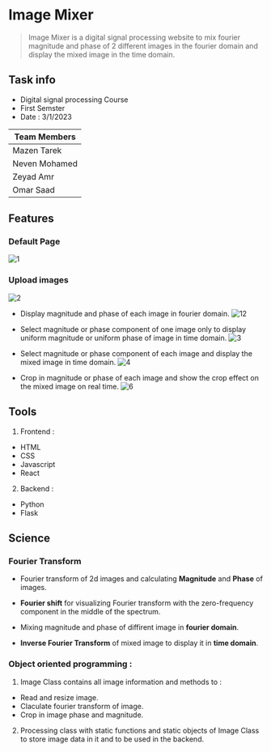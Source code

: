 # Image Mixer 

> Image Mixer is a digital signal processing website to mix fourier magnitude and phase of 2 different images in the fourier domain and display the mixed image in the time domain.

## Task info
- Digital signal processing Course
- First Semster
- Date : 3/1/2023

|Team Members|
|----------|
|Mazen Tarek|
|Neven Mohamed|
|Zeyad Amr| 
|Omar Saad|  

## Features

### Default Page
![1](https://user-images.githubusercontent.com/84602951/210450461-f5081a7f-32e1-4742-907f-330dff954025.png)

### Upload images
![2](https://user-images.githubusercontent.com/84602951/210450484-e8413e68-5799-4219-b893-034f1d2c4011.png)

- Display magnitude and phase of each image in fourier domain.
![12](https://user-images.githubusercontent.com/84602951/210451605-3d0874b1-0994-4628-9a42-0e0ad7033dc5.png)

- Select magnitude or phase component of one image only to display  uniform magnitude or uniform phase of image in time domain.
![3](https://user-images.githubusercontent.com/84602951/210451764-efcefe52-bc2c-46d9-9607-cc3be85f4c23.png)

- Select magnitude or phase component of each image and display the mixed image in time domain.
![4](https://user-images.githubusercontent.com/84602951/210451810-ffdfbabc-09c1-4a25-b5cb-ddaf572652ad.png)

- Crop in magnitude or phase of each image and show the crop effect on the mixed image on real time.
![6](https://user-images.githubusercontent.com/84602951/210451835-b9d7a34a-8c5c-4faf-8c97-ca0ddf7fbede.png)


## Tools

1. Frontend :
* HTML 
* CSS 
* Javascript
* React

2. Backend :
* Python
* Flask

## Science
### Fourier Transform 
- Fourier transform of 2d images and calculating **Magnitude** and **Phase** of images.

- **Fourier shift** for visualizing Fourier transform with the zero-frequency component in the middle of the spectrum.

- Mixing magnitude and phase of diffirent image in **fourier domain**.

- **Inverse Fourier Transform** of mixed image to display it in **time domain**.

### Object oriented programming :

1. Image Class contains all image information and methods to :
- Read and resize image.
- Claculate fourier transform of image.
- Crop in image phase and magnitude.

2. Processing class with static functions and static objects of Image Class to store image data in it and to be used in the backend.
